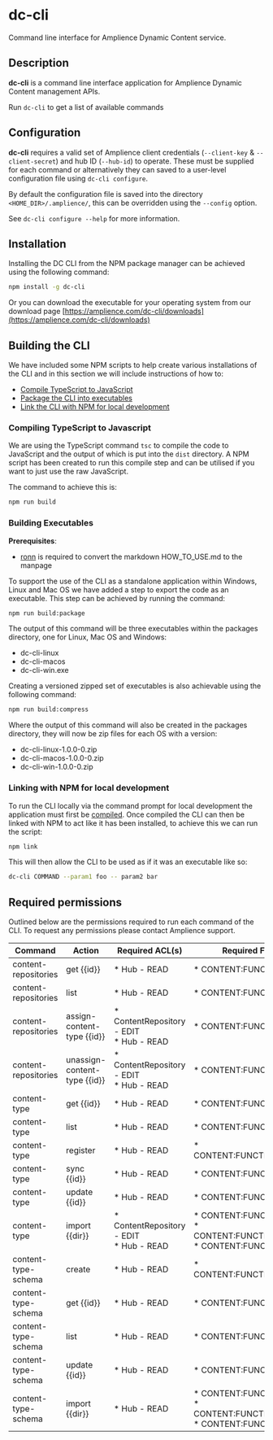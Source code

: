 # dc-cli

Command line interface for Amplience Dynamic Content service.

## Description
**dc-cli** is a command line interface application for Amplience Dynamic Content management APIs.

Run `dc-cli` to get a list of available commands

## Configuration
**dc-cli** requires a valid set of Amplience client credentials (`--client-key` & `--client-secret`) and hub ID (`--hub-id`) to operate. These must be supplied for each command or alternatively they can saved to a user-level configuration file using `dc-cli configure`.

By default the configuration file is saved into the directory `<HOME_DIR>/.amplience/`, this can be overridden using the `--config` option.

See `dc-cli configure --help` for more information.

## Installation
Installing the DC CLI from the NPM package manager can be achieved using the following command:
```bash
npm install -g dc-cli
```

Or you can download the executable for your operating system from our download page [https://amplience.com/dc-cli/downloads](https://amplience.com/dc-cli/downloads)

## Building the CLI
We have included some NPM scripts to help create various installations of the CLI and in this section we will include instructions of how to:
* [Compile TypeScript to JavaScript](#compiling-typescript)
* [Package the CLI into executables](#building-executables)
* [Link the CLI with NPM for local development](#npm-link)

<a name="compiling-typescript"></a>
### Compiling TypeScript to Javascript
We are using the TypeScript command `tsc` to compile the code to JavaScript and the output of which is put into the `dist` directory.
A NPM script has been created to run this compile step and can be utilised if you want to just use the raw JavaScript.

The command to achieve this is:
```bash
npm run build
```
<a name="building-executables"></a>
### Building Executables

**Prerequisites**:
* [ronn](http://rtomayko.github.io/ronn/ronn.1.html) is required to convert the markdown HOW_TO_USE.md to the manpage 

To support the use of the CLI as a standalone application within Windows, Linux and Mac OS we have added a step to export the code as an executable.
This step can be achieved by running the command:
```bash
npm run build:package
```
The output of this command will be three executables within the packages directory, one for Linux, Mac OS and Windows:
* dc-cli-linux 
* dc-cli-macos 
* dc-cli-win.exe

Creating a versioned zipped set of executables is also achievable using the following command:
```bash
npm run build:compress
``` 
Where the output of this command will also be created in the packages directory, they will now be zip files for each OS with a version:
* dc-cli-linux-1.0.0-0.zip
* dc-cli-macos-1.0.0-0.zip
* dc-cli-win-1.0.0-0.zip

<a name="npm-link"></a>
### Linking with NPM for local development
To run the CLI locally via the command prompt for local development the application must first be [compiled](#compiling-typescript).
Once compiled the CLI can then be linked with NPM to act like it has been installed, to achieve this we can run the script:
```bash
npm link
```
This will then allow the CLI to be used as if it was an executable like so:
```bash
dc-cli COMMAND --param1 foo -- param2 bar
```

## Required permissions
Outlined below are the permissions required to run each command of the CLI. To request any permissions please contact Amplience support.

| Command              | Action                       | Required ACL(s)                              | Required Functional Permission(s)                                                                                                |
|--------------------- |----------------------------- |--------------------------------------------- |--------------------------------------------------------------------------------------------------------------------------------- |
| content-repositories | get {{id}}                   | * Hub - READ                                 | * CONTENT:FUNCTIONAL:REPOSITORY:READ                                                                                             |
| content-repositories | list                         | * Hub - READ                                 | * CONTENT:FUNCTIONAL:REPOSITORY:READ                                                                                             |
| content-repositories | assign-content-type {{id}}   | * ContentRepository - EDIT <br/>* Hub - READ | * CONTENT:FUNCTIONAL:REPOSITORY:EDIT                                                                                             |
| content-repositories | unassign-content-type {{id}} | * ContentRepository - EDIT <br/>* Hub - READ | * CONTENT:FUNCTIONAL:REPOSITORY:EDIT                                                                                             |
| content-type         | get {{id}}                   | * Hub - READ                                 | * CONTENT:FUNCTIONAL:CONTENT_TYPE:READ                                                                                           |
| content-type         | list                         | * Hub - READ                                 | * CONTENT:FUNCTIONAL:CONTENT_TYPE:READ                                                                                           |
| content-type         | register                     | * Hub - READ                                 | * CONTENT:FUNCTIONAL:CONTENT_TYPE:CREATE                                                                                         |
| content-type         | sync {{id}}                  | * Hub - READ                                 | * CONTENT:FUNCTIONAL:CONTENT_TYPE:EDIT                                                                                           |
| content-type         | update {{id}}                | * Hub - READ                                 | * CONTENT:FUNCTIONAL:CONTENT_TYPE:EDIT                                                                                           |
| content-type         | import {{dir}}               | * ContentRepository - EDIT <br/>* Hub - READ | * CONTENT:FUNCTIONAL:CONTENT_TYPE:READ <br/>* CONTENT:FUNCTIONAL:CONTENT_TYPE:CREATE <br/>* CONTENT:FUNCTIONAL:CONTENT_TYPE:EDIT |
| content-type-schema  | create                       | * Hub - READ                                 | * CONTENT:FUNCTIONAL:CONTENT_TYPE:CREATE                                                                                         |
| content-type-schema  | get {{id}}                   | * Hub - READ                                 | * CONTENT:FUNCTIONAL:CONTENT_TYPE:READ                                                                                           |
| content-type-schema  | list                         | * Hub - READ                                 | * CONTENT:FUNCTIONAL:CONTENT_TYPE:READ                                                                                           |
| content-type-schema  | update {{id}}                | * Hub - READ                                 | * CONTENT:FUNCTIONAL:CONTENT_TYPE:EDIT                                                                                           |
| content-type-schema  | import {{dir}}               | * Hub - READ                                 | * CONTENT:FUNCTIONAL:CONTENT_TYPE:READ <br/>* CONTENT:FUNCTIONAL:CONTENT_TYPE:CREATE <br/>* CONTENT:FUNCTIONAL:CONTENT_TYPE:EDIT |
